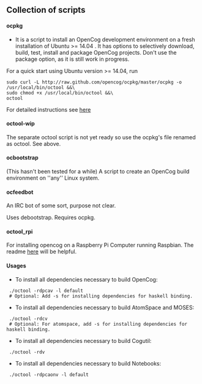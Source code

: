 ## Collection of scripts

#### ocpkg
* It is a script to install an OpenCog development environment on a fresh installation of Ubuntu >= 14.04 . It has options to selectively download, build, test, install and package OpenCog projects. Don't use the package option, as it
is still work in progress.

For a quick start using Ubuntu version >= 14.04, run
```
sudo curl -L http://raw.github.com/opencog/ocpkg/master/ocpkg -o /usr/local/bin/octool &&\
sudo chmod +x /usr/local/bin/octool &&\
octool
```

For detailed instructions see [here](http://wiki.opencog.org/wikihome/index.php/Building_OpenCog#octool_for_ubuntu)

#### octool-wip
The separate octool script is not yet ready so use the ocpkg's file renamed as octool. See above.

#### ocbootstrap
(This hasn't been tested for a while)
A script to create an OpenCog build environment on ''any'' Linux system.

#### ocfeedbot
An IRC bot of some sort, purpose not clear.

Uses debootstrap. Requires ocpkg.

#### octool_rpi
For installing opencog on a Raspberry Pi Computer running Raspbian.
The readme [here](https://github.com/opencog/opencog_rpi/blob/master/README.md) will be helpful.


#### Usages
* To install all dependencies necessary to build OpenCog:
```
 ./octool -rdpcav -l default
 # Optional: Add -s for installing dependencies for haskell binding.
```

* To install all dependencies necessary to build AtomSpace and MOSES:
```
 ./octool -rdcv
 # Optional: For atomspace, add -s for installing dependencies for haskell binding.
```

* To install all dependencies necessary to build Cogutil:
```
 ./octool -rdv
```
* To install all dependencies necessary to build Notebooks:
```
 ./octool -rdpcaonv -l default
